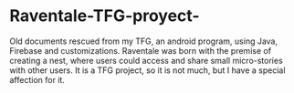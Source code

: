 # Raventale-TFG-proyect-
Old documents rescued from my TFG, an android program, using Java, Firebase and customizations.  Raventale was born with the premise of creating a nest, where users could access and share small micro-stories with other users. It is a TFG project, so it is not much, but I have a special affection for it.
